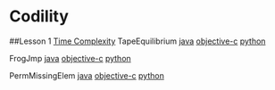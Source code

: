 # Codility

##Lesson 1 [Time Complexity](https://codility.com/programmers/lessons/1)
TapeEquilibrium
[java](https://github.com/deanalvero/codility/blob/master/java/lesson01/TapeEquilibrium.java)
[objective-c](https://github.com/deanalvero/codility/blob/master/objective-c/lesson01/TapeEquilibrium.m)
[python](https://github.com/deanalvero/codility/blob/master/python/lesson01/TapeEquilibrium.py)

FrogJmp
[java](https://github.com/deanalvero/codility/blob/master/java/lesson01/FrogJmp.java)
[objective-c](https://github.com/deanalvero/codility/blob/master/objective-c/lesson01/FrogJmp.m)
[python](https://github.com/deanalvero/codility/blob/master/python/lesson01/FrogJmp.py)

PermMissingElem
[java](https://github.com/deanalvero/codility/blob/master/java/lesson01/PermMissingElem.java)
[objective-c](https://github.com/deanalvero/codility/blob/master/objective-c/lesson01/PermMissingElem.m)
[python](https://github.com/deanalvero/codility/blob/master/python/lesson01/PermMissingElem.py)